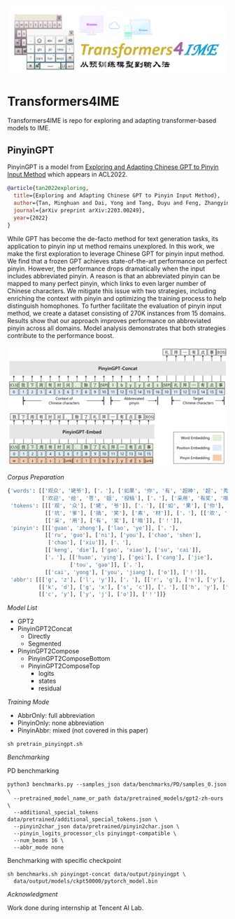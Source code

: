 ![IME](ime_logo.png)
# Transformers4IME

Transformers4IME is repo for exploring and adapting transformer-based models to IME.

## PinyinGPT

PinyinGPT is a model from [Exploring and Adapting Chinese GPT to Pinyin Input Method](https://arxiv.org/abs/2203.00249) 
which appears in ACL2022.
```bibtex
@article{tan2022exploring,
  title={Exploring and Adapting Chinese GPT to Pinyin Input Method},
  author={Tan, Minghuan and Dai, Yong and Tang, Duyu and Feng, Zhangyin and Huang, Guoping and Jiang, Jing and Li, Jiwei and Shi, Shuming},
  journal={arXiv preprint arXiv:2203.00249},
  year={2022}
}
```
While GPT has become the de-facto method for text generation tasks, its application to pinyin inp
ut method remains unexplored. 
In this work, we make the first exploration to leverage Chinese GPT for pinyin input method. 
We find that a frozen GPT achieves state-of-the-art performance on perfect pinyin. 
However, the performance drops dramatically when the input includes abbreviated pinyin. 
A reason is that an abbreviated pinyin can be mapped to many perfect pinyin, 
which links to even larger number of Chinese characters. 
We mitigate this issue with two strategies, including enriching the context with pinyin and optimizing the 
training process to help distinguish homophones. 
To further facilitate the evaluation of pinyin input method, 
we create a dataset consisting of 270K instances from 15 domains. 
Results show that our approach improves performance on abbreviated pinyin across all domains. 
Model analysis demonstrates that both strategies contribute to the performance boost.

![PinyinGPT](pinyingpt.png)

_Corpus Preparation_

```python
{'words': [['观众', '姥爷'], ['，'], ['如果', '你', '有', '超神', '超', '秀'], ['、'], ['坑爹', '搞笑', '素材'], ['，'],
           ['欢迎', '给', '苍', '姐', '投稿'], ['，'], ['采用', '有奖', '哦'], ['！']],
 'tokens': [[['观', '众'], ['姥', '爷']], ['，'], [['如', '果'], ['你'], ['有'], ['超', '神'], ['超'], ['秀']], ['、'],
            [['坑', '爹'], ['搞', '笑'], ['素', '材']], ['，'], [['欢', '迎'], ['给'], ['苍'], ['姐'], ['投', '稿']], ['，'],
            [['采', '用'], ['有', '奖'], ['哦']], ['！']],
 'pinyin': [[['guan', 'zhong'], ['lao', 'ye']], ['，'],
            [['ru', 'guo'], ['ni'], ['you'], ['chao', 'shen'],
             ['chao'], ['xiu']], ['、'],
            [['keng', 'die'], ['gao', 'xiao'], ['su', 'cai']],
            ['，'], [['huan', 'ying'], ['gei'], ['cang'], ['jie'],
                    ['tou', 'gao']], ['，'],
            [['cai', 'yong'], ['you', 'jiang'], ['o']], ['！']],
 'abbr': [[['g', 'z'], ['l', 'y']], ['，'], [['r', 'g'], ['n'], ['y'], ['c', 's'], ['c'], ['x']], ['、'],
          [['k', 'd'], ['g', 'x'], ['s', 'c']], ['，'], [['h', 'y'], ['g'], ['c'], ['j'], ['t', 'g']], ['，'],
          [['c', 'y'], ['y', 'j'], ['o']], ['！']]}
```

_Model List_

* GPT2
* PinyinGPT2Concat
    * Directly
    * Segmented
* PinyinGPT2Compose
    * PinyinGPT2ComposeBottom
    * PinyinGPT2ComposeTop
        * logits
        * states
        * residual

_Training Mode_

* AbbrOnly: full abbreviation
* PinyinOnly: none abbreviation
* PinyinAbbr: mixed (not covered in this paper)

```shell
sh pretrain_pinyingpt.sh
```

_Benchmarking_

PD benchmarking
```shell
python3 benchmarks.py --samples_json data/benchmarks/PD/samples_0.json \
  --pretrained_model_name_or_path data/pretrained_models/gpt2-zh-ours \
  --additional_special_tokens data/pretrained/additional_special_tokens.json \
  --pinyin2char_json data/pretrained/pinyin2char.json \
  --pinyin_logits_processor_cls pinyingpt-compatible \
  --num_beams 16 \
  --abbr_mode none
```

Benchmarking with specific checkpoint
```shell
sh benchmarks.sh pinyingpt-concat data/output/pinyingpt \
  data/output/models/ckpt50000/pytorch_model.bin
```

_Acknowledgment_

Work done during internship at Tencent AI Lab.